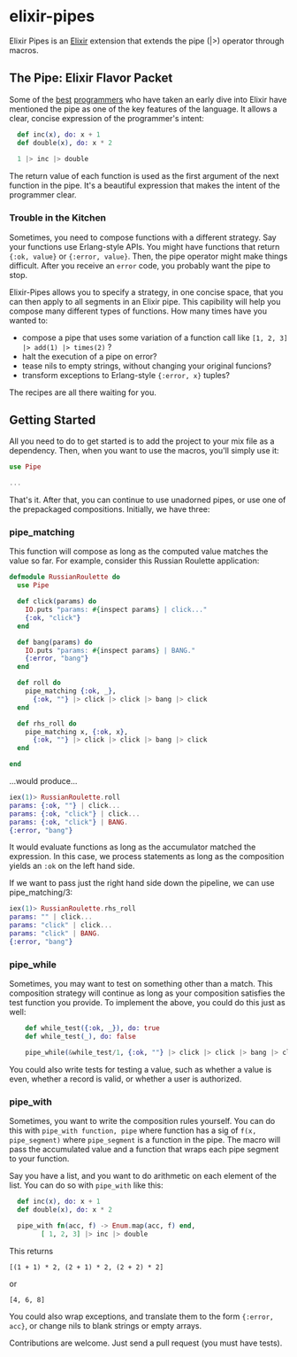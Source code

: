 # elixir-pipes

Elixir Pipes is an [Elixir](https://github.com/elixir-lang/elixir/) extension that extends the pipe (|>) operator through macros. 

## The Pipe: Elixir Flavor Packet

Some of the [best](http://joearms.github.io/2013/05/31/a-week-with-elixir.html) [programmers](http://pragprog.com/book/elixir/programming-elixir) who have taken an early dive into Elixir have mentioned the pipe as one of the key features of the language. It allows a clear, concise expression of the programmer's intent: 

```elixir
  def inc(x), do: x + 1
  def double(x), do: x * 2
  
  1 |> inc |> double
```

The return value of each function is used as the first argument of the next function in the pipe. It's a beautiful expression that makes the intent of the programmer clear. 

### Trouble in the Kitchen

Sometimes, you need to compose functions with a different strategy. Say your functions use Erlang-style APIs. You might have functions that return `{:ok, value}` or `{:error, value}`. Then, the pipe operator might make things difficult. After you receive an `error` code, you probably want the pipe to stop. 

Elixir-Pipes allows you to specify a strategy, in one concise space, that you can then apply to all segments in an Elixir pipe. This capibility will help you compose many different types of functions. How many times have you wanted to:

- compose a pipe that uses some variation of a function call like  `[1, 2, 3] |> add(1) |> times(2)` ?
- halt the execution of a pipe on error?
- tease nils to empty strings, without changing your original funcions?
- transform exceptions to Erlang-style `{:error, x}` tuples?

The recipes are all there waiting for you. 

## Getting Started

All you need to do to get started is to add the project to your mix file as a dependency. Then, when you want to use the macros, you'll simply use it:

```Elixir
use Pipe

...
```

That's it. After that, you can continue to use unadorned pipes, or use one of the prepackaged compositions. Initially, we have three:

### pipe_matching

This function will compose as long as the computed value matches the value so far. For example, consider this Russian Roulette application:

```elixir
defmodule RussianRoulette do
  use Pipe

  def click(params) do
    IO.puts "params: #{inspect params} | click..."
    {:ok, "click"}
  end

  def bang(params) do
    IO.puts "params: #{inspect params} | BANG."
    {:error, "bang"}
  end

  def roll do
    pipe_matching {:ok, _},
      {:ok, ""} |> click |> click |> bang |> click
  end

  def rhs_roll do
    pipe_matching x, {:ok, x},
      {:ok, ""} |> click |> click |> bang |> click
  end

end
```

...would produce...

```elixir
iex(1)> RussianRoulette.roll
params: {:ok, ""} | click...
params: {:ok, "click"} | click...
params: {:ok, "click"} | BANG.
{:error, "bang"}
```

It would evaluate functions as long as the accumulator matched the expression. In this case, we process statements as long as the composition yields an `:ok` on the left hand side.

If we want to pass just the right hand side down the pipeline, we can use pipe_matching/3:

```elixir
iex(1)> RussianRoulette.rhs_roll
params: "" | click...
params: "click" | click...
params: "click" | BANG.
{:error, "bang"}
```

### pipe_while

Sometimes, you may want to test on something other than a match. This composition strategy will continue as long as your composition satisfies the test function you provide. To implement the above, you could do this just as well:

```elixir
    def while_test({:ok, _}), do: true
    def while_test(_), do: false

    pipe_while(&while_test/1, {:ok, ""} |> click |> click |> bang |> click )
```

You could also write tests for testing a value, such as whether a value is even, whether a record is valid, or whether a user is authorized. 

### pipe_with

Sometimes, you want to write the composition rules yourself. You can do this with `pipe_with function, pipe` where function has a sig of `f(x, pipe_segment)` where `pipe_segment` is a function in the pipe. The macro will pass the accumulated value and a function that wraps each pipe segment to your function. 

Say you have a list, and you want to do arithmetic on each element of the list. You can do so with `pipe_with` like this:

```elixir
  def inc(x), do: x + 1
  def double(x), do: x * 2

  pipe_with fn(acc, f) -> Enum.map(acc, f) end,
        [ 1, 2, 3] |> inc |> double

```
This returns 

```
[(1 + 1) * 2, (2 + 1) * 2, (2 + 2) * 2]
```
or 
```
[4, 6, 8]
```

You could also wrap exceptions, and translate them to the form `{:error, acc}`, or change nils to blank strings or empty arrays. 

Contributions are welcome. Just send a pull request (you must have tests). 

